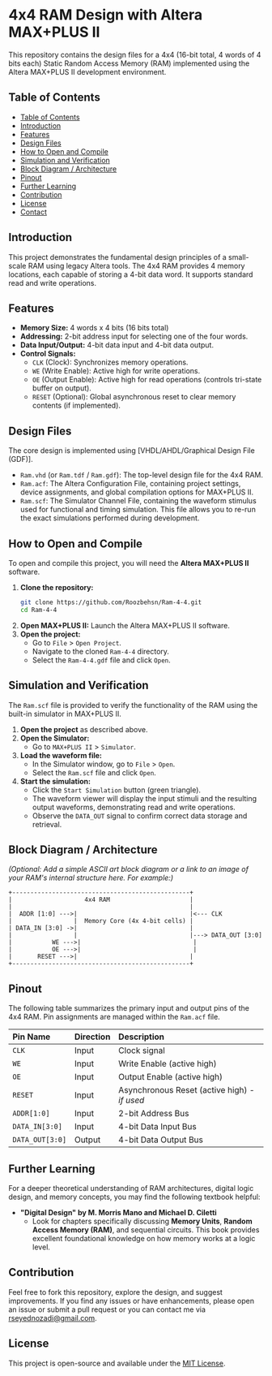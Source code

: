 # 4x4 RAM Design with Altera MAX+PLUS II

This repository contains the design files for a 4x4 (16-bit total, 4 words of 4 bits each) Static Random Access Memory (RAM) implemented using the Altera MAX+PLUS II development environment.

## Table of Contents

  * [Table of Contents](#table-of-contents)
  * [Introduction](#introduction)
  * [Features](#features)
  * [Design Files](#design-files)
  * [How to Open and Compile](#how-to-open-and-compile)
  * [Simulation and Verification](#simulation-and-verification)
  * [Block Diagram / Architecture](#block-diagram---architecture)
  * [Pinout](#pinout)
  * [Further Learning](#further-learning)
  * [Contribution](#contribution)
  * [License](#license)
  * [Contact](#contact)


## Introduction

This project demonstrates the fundamental design principles of a small-scale RAM using legacy Altera tools. The 4x4 RAM provides 4 memory locations, each capable of storing a 4-bit data word. It supports standard read and write operations.

## Features

  * **Memory Size:** 4 words x 4 bits (16 bits total)
  * **Addressing:** 2-bit address input for selecting one of the four words.
  * **Data Input/Output:** 4-bit data input and 4-bit data output.
  * **Control Signals:**
      * `CLK` (Clock): Synchronizes memory operations.
      * `WE` (Write Enable): Active high for write operations.
      * `OE` (Output Enable): Active high for read operations (controls tri-state buffer on output).
      * `RESET` (Optional): Global asynchronous reset to clear memory contents (if implemented).

## Design Files

The core design is implemented using [VHDL/AHDL/Graphical Design File (GDF)].

  * `Ram.vhd` (or `Ram.tdf` / `Ram.gdf`): The top-level design file for the 4x4 RAM.
  * `Ram.acf`: The Altera Configuration File, containing project settings, device assignments, and global compilation options for MAX+PLUS II.
  * `Ram.scf`: The Simulator Channel File, containing the waveform stimulus used for functional and timing simulation. This file allows you to re-run the exact simulations performed during development.


## How to Open and Compile

To open and compile this project, you will need the **Altera MAX+PLUS II** software.

1.  **Clone the repository:**
    ```bash
    git clone https://github.com/Roozbehsn/Ram-4-4.git
    cd Ram-4-4
    ```
2.  **Open MAX+PLUS II:** Launch the Altera MAX+PLUS II software.
3.  **Open the project:**
      * Go to `File` \> `Open Project`.
      * Navigate to the cloned `Ram-4-4` directory.
      * Select the `Ram-4-4.gdf` file and click `Open`.


## Simulation and Verification

The `Ram.scf` file is provided to verify the functionality of the RAM using the built-in simulator in MAX+PLUS II.

1.  **Open the project** as described above.
2.  **Open the Simulator:**
      * Go to `MAX+PLUS II` \> `Simulator`.
3.  **Load the waveform file:**
      * In the Simulator window, go to `File` \> `Open`.
      * Select the `Ram.scf` file and click `Open`.
4.  **Start the simulation:**
      * Click the `Start Simulation` button (green triangle).
      * The waveform viewer will display the input stimuli and the resulting output waveforms, demonstrating read and write operations.
      * Observe the `DATA_OUT` signal to confirm correct data storage and retrieval.

## Block Diagram / Architecture

*(Optional: Add a simple ASCII art block diagram or a link to an image of your RAM's internal structure here. For example:)*

```
+-------------------------------------------------+
|                    4x4 RAM                      |
|                                                 |
|  ADDR [1:0] --->|                               |<--- CLK
|                 |  Memory Core (4x 4-bit cells) |
| DATA_IN [3:0] ->|                               |
|                 |                               |---> DATA_OUT [3:0]
|           WE --->|                               |
|           OE --->|                               |
|       RESET --->|                               |
+-------------------------------------------------+
```

## Pinout

The following table summarizes the primary input and output pins of the 4x4 RAM. Pin assignments are managed within the `Ram.acf` file.

| Pin Name       | Direction | Description                                   |
| :------------- | :-------- | :-------------------------------------------- |
| `CLK`          | Input     | Clock signal                                  |
| `WE`           | Input     | Write Enable (active high)                    |
| `OE`           | Input     | Output Enable (active high)                   |
| `RESET`        | Input     | Asynchronous Reset (active high) - *if used* |
| `ADDR[1:0]`     | Input     | 2-bit Address Bus                             |
| `DATA_IN[3:0]` | Input     | 4-bit Data Input Bus                          |
| `DATA_OUT[3:0]`| Output    | 4-bit Data Output Bus                         |

## Further Learning

For a deeper theoretical understanding of RAM architectures, digital logic design, and memory concepts, you may find the following textbook helpful:

  * **"Digital Design" by M. Morris Mano and Michael D. Ciletti**
      * Look for chapters specifically discussing **Memory Units**, **Random Access Memory (RAM)**, and sequential circuits. This book provides excellent foundational knowledge on how memory works at a logic level.

## Contribution

Feel free to fork this repository, explore the design, and suggest improvements. If you find any issues or have enhancements, please open an issue or submit a pull request or you can contact me via rseyednozadi@gmail.com.

## License

This project is open-source and available under the [MIT License](https://www.google.com/search?q=LICENSE).
